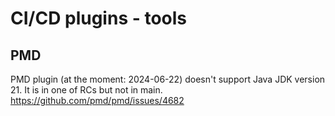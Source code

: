 # CI/CD plugins - tools

## PMD

PMD plugin (at the moment: 2024-06-22) doesn't support Java JDK version 21. It is in one of RCs but not in main.
https://github.com/pmd/pmd/issues/4682


